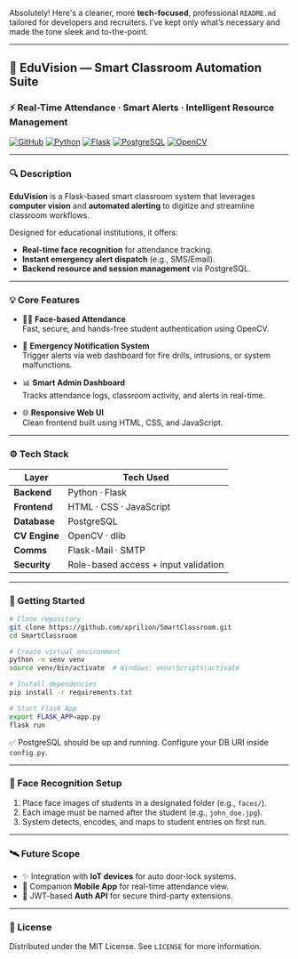 Absolutely! Here's a cleaner, more **tech-focused**, professional `README.md` tailored for developers and recruiters. I’ve kept only what’s necessary and made the tone sleek and to-the-point.

---

## 🧠 **EduVision** — Smart Classroom Automation Suite

### ⚡ Real-Time Attendance · Smart Alerts · Intelligent Resource Management

[![GitHub](https://img.shields.io/badge/GitHub-xprilion%2FSmartClassroom-181717?style=flat&logo=github)](https://github.com/xprilion/SmartClassroom)
[![Python](https://img.shields.io/badge/Python-3.10+-3776AB?style=flat&logo=python&logoColor=white)](https://www.python.org/)
[![Flask](https://img.shields.io/badge/Flask-Web_App-000000?style=flat&logo=flask)](https://flask.palletsprojects.com/)
[![PostgreSQL](https://img.shields.io/badge/PostgreSQL-Database-336791?style=flat&logo=postgresql)](https://www.postgresql.org/)
[![OpenCV](https://img.shields.io/badge/OpenCV-Computer_Vision-5C3EE8?style=flat&logo=opencv)](https://opencv.org/)

---

### 🔍 Description

**EduVision** is a Flask-based smart classroom system that leverages **computer vision** and **automated alerting** to digitize and streamline classroom workflows.

Designed for educational institutions, it offers:
- **Real-time face recognition** for attendance tracking.
- **Instant emergency alert dispatch** (e.g., SMS/Email).
- **Backend resource and session management** via PostgreSQL.

---

### 💡 Core Features

- 🧑‍💼 **Face-based Attendance**  
  Fast, secure, and hands-free student authentication using OpenCV.

- 🚨 **Emergency Notification System**  
  Trigger alerts via web dashboard for fire drills, intrusions, or system malfunctions.

- 📊 **Smart Admin Dashboard**  
  Tracks attendance logs, classroom activity, and alerts in real-time.

- 🌐 **Responsive Web UI**  
  Clean frontend built using HTML, CSS, and JavaScript.

---

### ⚙️ Tech Stack

| Layer       | Tech Used |
|-------------|-----------|
| **Backend** | Python · Flask |
| **Frontend** | HTML · CSS · JavaScript |
| **Database** | PostgreSQL |
| **CV Engine** | OpenCV · dlib |
| **Comms** | Flask-Mail · SMTP |
| **Security** | Role-based access + input validation |

---

### 🚀 Getting Started

```bash
# Clone repository
git clone https://github.com/xprilion/SmartClassroom.git
cd SmartClassroom

# Create virtual environment
python -m venv venv
source venv/bin/activate  # Windows: venv\Scripts\activate

# Install dependencies
pip install -r requirements.txt

# Start Flask App
export FLASK_APP=app.py
flask run
```

✅ PostgreSQL should be up and running. Configure your DB URI inside `config.py`.

---

### 🧠 Face Recognition Setup

1. Place face images of students in a designated folder (e.g., `faces/`).
2. Each image must be named after the student (e.g., `john_doe.jpg`).
3. System detects, encodes, and maps to student entries on first run.

---

### 🛰️ Future Scope

- ✨ Integration with **IoT devices** for auto door-lock systems.
- 📱 Companion **Mobile App** for real-time attendance view.
- 🔐 JWT-based **Auth API** for secure third-party extensions.


---

### 📄 License

Distributed under the MIT License. See `LICENSE` for more information.
